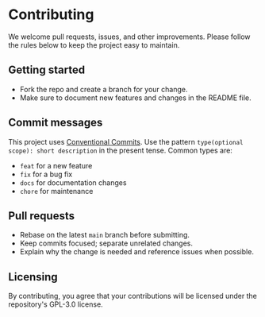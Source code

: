 # Contributing

We welcome pull requests, issues, and other improvements. Please follow the rules below to keep the project easy to maintain.

## Getting started
- Fork the repo and create a branch for your change.
- Make sure to document new features and changes in the README file.

## Commit messages
This project uses [Conventional Commits](https://www.conventionalcommits.org/).
Use the pattern `type(optional scope): short description` in the present tense.
Common types are:
- `feat` for a new feature
- `fix` for a bug fix
- `docs` for documentation changes
- `chore` for maintenance

## Pull requests
- Rebase on the latest `main` branch before submitting.
- Keep commits focused; separate unrelated changes.
- Explain why the change is needed and reference issues when possible.

## Licensing
By contributing, you agree that your contributions will be licensed under the repository's GPL-3.0 license.
